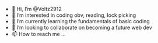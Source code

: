 - 👋 Hi, I’m @Voltz2912
- 👀 I’m interested in coding obv, reading, lock picking
- 🌱 I’m currently learning the fundamentals of basic coding 
- 💞️ I’m looking to collaborate on becoming a future web dev
- 📫 How to reach me ...

<!---
Voltz2912/Voltz2912 is a ✨ special ✨ repository because its `README.md` (this file) appears on your GitHub profile.
You can click the Preview link to take a look at your changes.
--->
